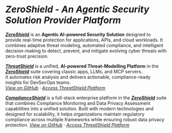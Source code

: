 # _ZeroShield - An Agentic Security Solution Provider Platform_
**[_ZeroShield_](https://zeroshield.ai)** is an **Agentic AI-powered Security Solution** designed to provide real-time protection for applications, APIs, and cloud workloads. It combines adaptive threat modeling, automated compliance, and intelligent decision-making to detect, prevent, and mitigate evolving cyber threats with zero-trust precision.

**[_ThreatShield_](https://threatshield.zeroshield.ai)** is a unified, **AI-powered Threat-Modelling Platform** in the **[_ZeroShield_](https://zeroshield.ai)** suite covering classic apps, LLMs, and MCP servers.  
It automates risk analysis and delivers actionable, compliance-ready insights for DevSecOps teams.  
[_View on GitHub_](https://github.com/vartulzeroshieldai/ZeroShield/tree/main/ThreatShield) · [_Access ThreatShield Platform_](https://threatshield.zeroshield.ai)

**[_ComplianceShield_](https://complianceshield.zeroshield.ai/)** is a full-stack enterprise platform in the **[_ZeroShield_](https://zeroshield.ai)** suite that combines Compliance Monitoring and Data Privacy Assessment capabilities into a unified solution. Built with modern technologies and designed for scalability, it helps organizations maintain regulatory compliance across multiple frameworks while ensuring robust data privacy protection.
[_View on GitHub_](https://github.com/vartulzeroshieldai/ZeroShield/tree/main/ComplianceShield) · [_Access ThreatShield Platform_](https://complianceshield.zeroshield.ai/)
